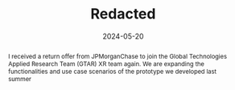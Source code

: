 ---
title: Redacted
image: "https://github.com/rgonzalezp/rgonzalezp.github.io/blob/main/src/assets/img/general/JPM_golden.gif?raw=true"
date: 2024-05-20
abstract: I received a return offer from JPMorganChase to join the Global Technologies Applied Research Team (GTAR) XR team again. We are expanding the functionalities and use case scenarios of the prototype we developed last summer
subtext: Internship!
---